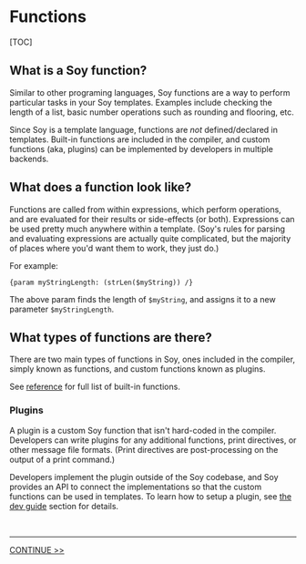 # Functions

[TOC]

## What is a Soy function?

Similar to other programing languages, Soy functions are a way to perform
particular tasks in your Soy templates. Examples include checking the length of
a list, basic number operations such as rounding and flooring, etc.

Since Soy is a template language, functions are *not* defined/declared in
templates. Built-in functions are included in the compiler, and custom functions
(aka, plugins) can be implemented by developers in multiple backends.

## What does a function look like?

Functions are called from within expressions, which perform operations, and are
evaluated for their results or side-effects (or both). Expressions can be used
pretty much anywhere within a template. (Soy's rules for parsing and evaluating
expressions are actually quite complicated, but the majority of places where
you'd want them to work, they just do.)

For example:

```soy
{param myStringLength: (strLen($myString)) /}
```

The above param finds the length of `$myString`, and assigns it to a new
parameter `$myStringLength`.

## What types of functions are there?

There are two main types of functions in Soy, ones included in the compiler,
simply known as functions, and custom functions known as plugins.

See [reference](../reference/functions) for full list of built-in functions.

### Plugins

A plugin is a custom Soy function that isn't hard-coded in the compiler.
Developers can write plugins for any additional functions, print directives, or
other message file formats. (Print directives are post-processing on the output
of a print command.)

Developers implement the plugin outside of the Soy codebase, and Soy provides an
API to connect the implementations so that the custom functions can be used in
templates. To learn how to setup a plugin, see [the dev guide](../dev/plugins)
section for details.

<br>

--------------------------------------------------------------------------------

<section class="nextButton"><a href="auto-escaping.md">CONTINUE >></a></section>

<br>
